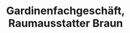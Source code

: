 ---
title: "Gardinenfachgeschäft, Raumausstatter Braun"
url: /lauf-a-d-pegnitz/gardinenfachgeschaeft-raumausstatter-braun/
shop: Raumausstattung
---